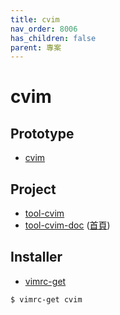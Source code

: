 ```yaml
---
title: cvim
nav_order: 8006
has_children: false
parent: 專案
---
```


# cvim


## Prototype

* [cvim](https://github.com/samwhelp/note-about-vim/tree/gh-pages/_demo/prototype/cvim)


## Project

* [tool-cvim](https://github.com/samwhelp/tool-cvim)
* [tool-cvim-doc](https://github.com/samwhelp/tool-cvim-doc) ([首頁](https://samwhelp.github.io/tool-cvim-doc))


## Installer

* [vimrc-get](https://github.com/samwhelp/note-about-vim/tree/gh-pages/_demo/project/vimrc-profile/vimrc-get)

``` sh
$ vimrc-get cvim
```
